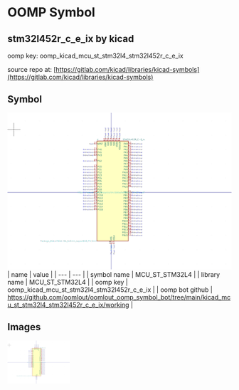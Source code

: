 # OOMP Symbol  
## stm32l452r_c_e_ix  by kicad  
  
oomp key: oomp_kicad_mcu_st_stm32l4_stm32l452r_c_e_ix  
  
source repo at: [https://gitlab.com/kicad/libraries/kicad-symbols](https://gitlab.com/kicad/libraries/kicad-symbols)  
## Symbol  
  
[![working.png](working_600.png)](working.png)  
| name | value | 
| --- | --- | 
| symbol name | MCU_ST_STM32L4 | 
| library name | MCU_ST_STM32L4 | 
| oomp key | oomp_kicad_mcu_st_stm32l4_stm32l452r_c_e_ix | 
| oomp bot github | https://github.com/oomlout/oomlout_oomp_symbol_bot/tree/main/kicad_mcu_st_stm32l4_stm32l452r_c_e_ix/working | 
## Images  
  
[![working.png](working_140.png)](working.png)  
